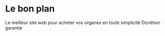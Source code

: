# Le bon plan

Le meilleur site web pour acheter vos organes en toute simplicité
Dicrétion garantie
